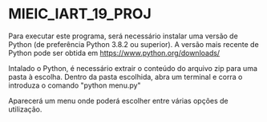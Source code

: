 # MIEIC_IART_19_PROJ

Para executar este programa, será necessário instalar uma versão de Python (de preferência Python 3.8.2 ou superior).
A versão mais recente de Python pode ser obtida em https://www.python.org/downloads/

Intalado o Python, é necessário extrair o conteúdo do arquivo zip para uma pasta à escolha.
Dentro da pasta escolhida, abra um terminal e corra o introduza o comando "python menu.py"

Aparecerá um menu onde poderá escolher entre várias opções de utilização.